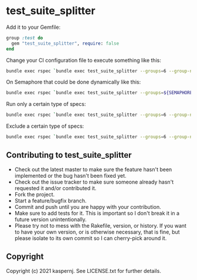 # test_suite_splitter

Add it to your Gemfile:
```ruby
group :test do
  gem "test_suite_splitter", require: false
end
```

Change your CI configuration file to execute something like this:
```bash
bundle exec rspec `bundle exec test_suite_splitter --groups=6 --group-number=3`
```

On Semaphore that could be done dynamically like this:
```bash
bundle exec rspec `bundle exec test_suite_splitter --groups=${SEMAPHORE_JOB_COUNT} --group-number=${SEMAPHORE_JOB_INDEX}`
```

Run only a certain type of specs:
```bash
bundle exec rspec `bundle exec test_suite_splitter --groups=6 --group-number=3 --only-types=system,model`
```

Exclude a certain type of specs:
```bash
bundle exec rspec `bundle exec test_suite_splitter --groups=6 --group-number=3 --exclude-types=system,feature`
```

## Contributing to test_suite_splitter
 
* Check out the latest master to make sure the feature hasn't been implemented or the bug hasn't been fixed yet.
* Check out the issue tracker to make sure someone already hasn't requested it and/or contributed it.
* Fork the project.
* Start a feature/bugfix branch.
* Commit and push until you are happy with your contribution.
* Make sure to add tests for it. This is important so I don't break it in a future version unintentionally.
* Please try not to mess with the Rakefile, version, or history. If you want to have your own version, or is otherwise necessary, that is fine, but please isolate to its own commit so I can cherry-pick around it.

## Copyright

Copyright (c) 2021 kaspernj. See LICENSE.txt for
further details.

